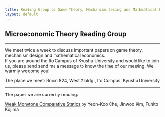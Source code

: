 ```yaml
---
title: Reading Group on Game Theory, Mechanism Desing and Mathmatical Economics
layout: default
---
```

## Microeconomic Theory Reading Group

<hr>

We meet twice a week to discuss important papers on game theory, mechanism design and mathematical economics.  
If you are around the Ito Campus of Kyushu University and would like to join us, please send send me a message to know the time of our meeting. We warmly welcome you!

The place we meet: Room 824, West 2 bldg., Ito Compus, Kyushu University

<hr>


The paper we are currently reading:

[Weak Monotone Comparative Statics](https://arxiv.org/pdf/1911.06442) by Yeon-Koo Che, Jinwoo Kim, Fuhito Kojima